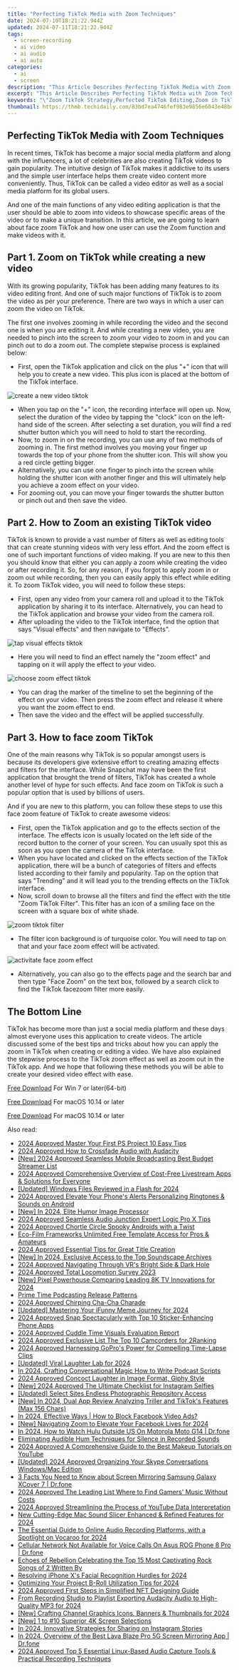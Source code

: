 ```yaml
---
title: "Perfecting TikTok Media with Zoom Techniques"
date: 2024-07-10T18:21:22.944Z
updated: 2024-07-11T18:21:22.944Z
tags: 
  - screen-recording
  - ai video
  - ai audio
  - ai auto
categories: 
  - ai
  - screen
description: "This Article Describes Perfecting TikTok Media with Zoom Techniques"
excerpt: "This Article Describes Perfecting TikTok Media with Zoom Techniques"
keywords: "\"Zoom TikTok Strategy,Perfected TikTok Editing,Zoom in TikTok Media,TikTok Video Enhancement,Mastering TikTok with Zoom,Zoom-Tiktok Techniques Guide,TikTok Creation via Zoom\""
thumbnail: https://thmb.techidaily.com/83bd7ea4746fef983e9856e6043e48be8dfdd87c4406254504ec111012f48674.jpg
---
```


## Perfecting TikTok Media with Zoom Techniques

In recent times, TikTok has become a major social media platform and along with the influencers, a lot of celebrities are also creating TikTok videos to gain popularity. The intuitive design of TikTok makes it addictive to its users and the simple user interface helps them create video content more conveniently. Thus, TikTok can be called a video editor as well as a social media platform for its global users.

And one of the main functions of any video editing application is that the user should be able to zoom into videos to showcase specific areas of the video or to make a unique transition. In this article, we are going to learn about face zoom TikTok and how one user can use the Zoom function and make videos with it.

## Part 1\. Zoom on TikTok while creating a new video

With its growing popularity, TikTok has been adding many features to its video editing front. And one of such major functions of TikTok is to zoom the video as per your preference. There are two ways in which a user can zoom the video on TikTok.

The first one involves zooming in while recording the video and the second one is when you are editing it. And while creating a new video, you are needed to pinch into the screen to zoom your video to zoom in and you can pinch out to do a zoom out. The complete stepwise process is explained below:

* First, open the TikTok application and click on the plus "+" icon that will help you to create a new video. This plus icon is placed at the bottom of the TikTok interface.

![create a new video tiktok](https://images.wondershare.com/filmora/article-images/2022/07/create-a-new-video-tiktok.jpg)

* When you tap on the "+" icon, the recording interface will open up. Now, select the duration of the video by tapping the "clock" icon on the left-hand side of the screen. After selecting a set duration, you will find a red shutter button which you will need to hold to start the recording.
* Now, to zoom in on the recording, you can use any of two methods of zooming in. The first method involves you moving your finger up towards the top of your phone from the shutter icon. This will show you a red circle getting bigger.
* Alternatively, you can use one finger to pinch into the screen while holding the shutter icon with another finger and this will ultimately help you achieve a zoom effect on your video.
* For zooming out, you can move your finger towards the shutter button or pinch out and then save the video.

## Part 2\. How to Zoom an existing TikTok video

TikTok is known to provide a vast number of filters as well as editing tools that can create stunning videos with very less effort. And the zoom effect is one of such important functions of video making. If you are new to this then you should know that either you can apply a zoom while creating the video or after recording it. So, for any reason, if you forgot to apply zoom in or zoom out while recording, then you can easily apply this effect while editing it. To zoom TikTok video, you will need to follow these steps:

* First, open any video from your camera roll and upload it to the TikTok application by sharing it to its interface. Alternatively, you can head to the TikTok application and browse your video from the camera roll.
* After uploading the video to the TikTok interface, find the option that says "Visual effects" and then navigate to "Effects".

![tap visual effects tiktok](https://images.wondershare.com/filmora/article-images/2022/07/tap-visual-effects-tiktok.jpg)

* Here you will need to find an effect namely the "zoom effect" and tapping on it will apply the effect to your video.

![choose zoom effect tiktok](https://images.wondershare.com/filmora/article-images/2022/07/choose-zoom-effect-tiktok.jpg)

* You can drag the marker of the timeline to set the beginning of the effect on your video. Then press the zoom effect and release it where you want the zoom effect to end.
* Then save the video and the effect will be applied successfully.

## Part 3\. How to face zoom TikTok

One of the main reasons why TikTok is so popular amongst users is because its developers give extensive effort to creating amazing effects and filters for the interface. While Snapchat may have been the first application that brought the trend of filters, TikTok has created a whole another level of hype for such effects. And face zoom on TikTok is such a popular option that is used by billions of users.

And if you are new to this platform, you can follow these steps to use this face zoom feature of TikTok to create awesome videos:

* First, open the TikTok application and go to the effects section of the interface. The effects icon is usually located on the left side of the record button to the corner of your screen. You can usually spot this as soon as you open the camera of the TikTok interface.
* When you have located and clicked on the effects section of the TikTok application, there will be a bunch of categories of filters and effects listed according to their family and popularity. Tap on the option that says "Trending" and it will lead you to the trending effects on the TikTok interface.
* Now, scroll down to browse all the filters and find the effect with the title "Zoom TikTok Filter". This filter has an icon of a smiling face on the screen with a square box of white shade.

![zoom tiktok filter](https://images.wondershare.com/filmora/article-images/2022/07/zoom-tiktok-filter.jpg)

* The filter icon background is of turquoise color. You will need to tap on that and your face zoom effect will be activated.

![activitate face zoom effect](https://images.wondershare.com/filmora/article-images/2022/07/activitate-face-zoom-effect.jpg)

* Alternatively, you can also go to the effects page and the search bar and then type "Face Zoom" on the text box, followed by a search click to find the TikTok facezoom filter more easily.

## The Bottom Line

TikTok has become more than just a social media platform and these days almost everyone uses this application to create videos. The article discussed some of the best tips and tricks about how you can apply the zoom in TikTok when creating or editing a video. We have also explained the stepwise process to the TikTok zoom effect as well as zoom out in the TikTok app. And we hope that following these methods you will be able to create your desired video effect with ease.

[Free Download](https://tools.techidaily.com/wondershare/filmora/download/) For Win 7 or later(64-bit)

[Free Download](https://tools.techidaily.com/wondershare/filmora/download/) For macOS 10.14 or later


[Free Download](https://tools.techidaily.com/wondershare/filmora/download/) For macOS 10.14 or later

<ins class="adsbygoogle"
     style="display:block"
     data-ad-format="autorelaxed"
     data-ad-client="ca-pub-7571918770474297"
     data-ad-slot="1223367746"></ins>

<ins class="adsbygoogle"
     style="display:block"
     data-ad-format="autorelaxed"
     data-ad-client="ca-pub-7571918770474297"
     data-ad-slot="1223367746"></ins>



<ins class="adsbygoogle"
     style="display:block"
     data-ad-client="ca-pub-7571918770474297"
     data-ad-slot="8358498916"
     data-ad-format="auto"
     data-full-width-responsive="true"></ins>




<span class="atpl-alsoreadstyle">Also read:</span>
<div><ul>
<li><a href="https://article-knowledge.techidaily.com/2024-approved-master-your-first-ps-project-10-easy-tips/"><u>2024 Approved  Master Your First PS Project  10 Easy Tips</u></a></li>
<li><a href="https://article-knowledge.techidaily.com/2024-approved-how-to-crossfade-audio-with-audacity/"><u>2024 Approved  How to Crossfade Audio with Audacity</u></a></li>
<li><a href="https://article-knowledge.techidaily.com/new-2024-approved-seamless-mobile-broadcasting-best-budget-streamer-list/"><u>[New] 2024 Approved  Seamless Mobile Broadcasting  Best Budget Streamer List</u></a></li>
<li><a href="https://article-knowledge.techidaily.com/2024-approved-comprehensive-overview-of-cost-free-livestream-apps-and-solutions-for-everyone/"><u>2024 Approved  Comprehensive Overview of Cost-Free Livestream Apps & Solutions for Everyone</u></a></li>
<li><a href="https://article-knowledge.techidaily.com/updated-windows-files-reviewed-in-a-flash-for-2024/"><u>[Updated] Windows Files Reviewed in a Flash for 2024</u></a></li>
<li><a href="https://article-knowledge.techidaily.com/2024-approved-elevate-your-phones-alerts-personalizing-ringtones-and-sounds-on-android/"><u>2024 Approved  Elevate Your Phone's Alerts  Personalizing Ringtones & Sounds on Android</u></a></li>
<li><a href="https://article-knowledge.techidaily.com/new-in-2024-elite-humor-image-processor/"><u>[New] In 2024, Elite Humor Image Processor</u></a></li>
<li><a href="https://article-knowledge.techidaily.com/2024-approved-seamless-audio-junction-expert-logic-pro-x-tips/"><u>2024 Approved  Seamless Audio Junction  Expert Logic Pro X Tips</u></a></li>
<li><a href="https://article-knowledge.techidaily.com/2024-approved-chortle-circle-spooky-androids-with-a-twist/"><u>2024 Approved  Chortle Circle  Spooky Androids with a Twist</u></a></li>
<li><a href="https://article-knowledge.techidaily.com/eco-film-frameworks-unlimited-free-template-access-for-pros-and-amateurs/"><u>Eco-Film Frameworks  Unlimited Free Template Access for Pros & Amateurs</u></a></li>
<li><a href="https://article-knowledge.techidaily.com/2024-approved-essential-tips-for-great-title-creation/"><u>2024 Approved  Essential Tips for Great Title Creation</u></a></li>
<li><a href="https://article-knowledge.techidaily.com/new-in-2024-exclusive-access-to-the-top-soundscape-archives/"><u>[New] In 2024, Exclusive Access to the Top Soundscape Archives</u></a></li>
<li><a href="https://article-knowledge.techidaily.com/2024-approved-navigating-through-vrs-bright-side-and-dark-hole/"><u>2024 Approved  Navigating Through VR's Bright Side & Dark Hole</u></a></li>
<li><a href="https://article-knowledge.techidaily.com/2024-approved-total-locomotion-survey-2023/"><u>2024 Approved  Total Locomotion Survey 2023</u></a></li>
<li><a href="https://article-knowledge.techidaily.com/new-pixel-powerhouse-comparing-leading-8k-tv-innovations-for-2024/"><u>[New] Pixel Powerhouse  Comparing Leading 8K TV Innovations for 2024</u></a></li>
<li><a href="https://article-knowledge.techidaily.com/prime-time-podcasting-release-patterns/"><u>Prime Time Podcasting  Release Patterns</u></a></li>
<li><a href="https://article-knowledge.techidaily.com/2024-approved-chirping-cha-cha-charade/"><u>2024 Approved  Chirping Cha-Cha Charade</u></a></li>
<li><a href="https://article-knowledge.techidaily.com/updated-mastering-your-ifunny-meme-journey-for-2024/"><u>[Updated] Mastering Your iFunny Meme Journey for 2024</u></a></li>
<li><a href="https://article-knowledge.techidaily.com/2024-approved-snap-spectacularly-with-top-10-sticker-enhancing-phone-apps/"><u>2024 Approved  Snap Spectacularly with Top 10 Sticker-Enhancing Phone Apps</u></a></li>
<li><a href="https://article-knowledge.techidaily.com/2024-approved-cuddle-time-visuals-evaluation-report/"><u>2024 Approved  Cuddle Time Visuals  Evaluation Report</u></a></li>
<li><a href="https://article-knowledge.techidaily.com/2024-approved-exclusive-list-the-top-10-camcorders-for-2ranking/"><u>2024 Approved  Exclusive List  The Top 10 Camcorders for 2Ranking</u></a></li>
<li><a href="https://article-knowledge.techidaily.com/2024-approved-harnessing-gopros-power-for-compelling-time-lapse-clips/"><u>2024 Approved  Harnessing GoPro's Power for Compelling Time-Lapse Clips</u></a></li>
<li><a href="https://article-knowledge.techidaily.com/updated-viral-laughter-lab-for-2024/"><u>[Updated] Viral Laughter Lab for 2024</u></a></li>
<li><a href="https://article-knowledge.techidaily.com/in-2024-crafting-conversational-magic-how-to-write-podcast-scripts/"><u>In 2024, Crafting Conversational Magic  How to Write Podcast Scripts</u></a></li>
<li><a href="https://article-knowledge.techidaily.com/2024-approved-concoct-laughter-in-image-format-giphy-style/"><u>2024 Approved  Concoct Laughter in Image Format, Giphy Style</u></a></li>
<li><a href="https://instagram-video-recordings.techidaily.com/new-2024-approved-the-ultimate-checklist-for-instagram-selfies/"><u>[New] 2024 Approved  The Ultimate Checklist for Instagram Selfies</u></a></li>
<li><a href="https://extra-approaches.techidaily.com/updated-select-sites-endless-photographic-repository-access/"><u>[Updated] Select Sites  Endless Photographic Repository Access</u></a></li>
<li><a href="https://tiktok-videos.techidaily.com/new-in-2024-dual-app-review-analyzing-triller-and-tiktoks-features-max-156-chars/"><u>[New] In 2024, Dual App Review  Analyzing Triller and TikTok's Features (Max 156 Chars)</u></a></li>
<li><a href="https://facebook-video-content.techidaily.com/in-2024-effective-ways-how-to-block-facebook-video-ads/"><u>In 2024, Effective Ways | How to Block Facebook Video Ads?</u></a></li>
<li><a href="https://vp-tips.techidaily.com/new-navigating-zoom-to-elevate-your-facebook-lives-for-2024/"><u>[New] Navigating Zoom to Elevate Your Facebook Lives for 2024</u></a></li>
<li><a href="https://phone-solutions.techidaily.com/in-2024-how-to-watch-hulu-outside-us-on-motorola-moto-g14-drfone-by-drfone-virtual-android/"><u>In 2024, How to Watch Hulu Outside US On Motorola Moto G14 | Dr.fone</u></a></li>
<li><a href="https://sound-tweaking.techidaily.com/eliminating-audible-hum-techniques-for-silence-in-recorded-sounds/"><u>Eliminating Audible Hum Techniques for Silence in Recorded Sounds</u></a></li>
<li><a href="https://youtube-videos.techidaily.com/2024-approved-a-comprehensive-guide-to-the-best-makeup-tutorials-on-youtube/"><u>2024 Approved  A Comprehensive Guide to the Best Makeup Tutorials on YouTube</u></a></li>
<li><a href="https://screen-activity-recording.techidaily.com/updated-2024-approved-organizing-your-skype-conversations-windowsmac-edition/"><u>[Updated] 2024 Approved  Organizing Your Skype Conversations  Windows/Mac Edition</u></a></li>
<li><a href="https://screen-mirror.techidaily.com/3-facts-you-need-to-know-about-screen-mirroring-samsung-galaxy-xcover-7-drfone-by-drfone-android/"><u>3 Facts You Need to Know about Screen Mirroring Samsung Galaxy XCover 7 | Dr.fone</u></a></li>
<li><a href="https://some-guidance.techidaily.com/2024-approved-the-leading-list-where-to-find-gamers-music-without-costs/"><u>2024 Approved  The Leading List  Where to Find Gamers' Music Without Costs</u></a></li>
<li><a href="https://youtube-stream.techidaily.com/2024-approved-streamlining-the-process-of-youtube-data-interpretation/"><u>2024 Approved  Streamlining the Process of YouTube Data Interpretation</u></a></li>
<li><a href="https://sound-tweaking.techidaily.com/new-cutting-edge-mac-sound-slicer-enhanced-and-refined-features-for-2024/"><u>New Cutting-Edge Mac Sound Slicer Enhanced & Refined Features for 2024</u></a></li>
<li><a href="https://sound-tweaking.techidaily.com/the-essential-guide-to-online-audio-recording-platforms-with-a-spotlight-on-vocaroo-for-2024/"><u>The Essential Guide to Online Audio Recording Platforms, with a Spotlight on Vocaroo for 2024</u></a></li>
<li><a href="https://howto.techidaily.com/cellular-network-not-available-for-voice-calls-on-asus-rog-phone-8-pro-drfone-by-drfone-fix-android-problems-fix-android-problems/"><u>Cellular Network Not Available for Voice Calls On Asus ROG Phone 8 Pro | Dr.fone</u></a></li>
<li><a href="https://audio-shaping.techidaily.com/echoes-of-rebellion-celebrating-the-top-15-most-captivating-rock-songs-of-2-written-by/"><u>Echoes of Rebellion Celebrating the Top 15 Most Captivating Rock Songs of 2 Written By</u></a></li>
<li><a href="https://extra-approaches.techidaily.com/resolving-iphone-xs-facial-recognition-hurdles-for-2024/"><u>Resolving iPhone X's Facial Recognition Hurdles for 2024</u></a></li>
<li><a href="https://extra-guidance.techidaily.com/optimizing-your-project-b-roll-utilization-tips-for-2024/"><u>Optimizing Your Project  B-Roll Utilization Tips for 2024</u></a></li>
<li><a href="https://some-techniques.techidaily.com/2024-approved-first-steps-in-simplified-nft-designing-guide/"><u>2024 Approved  First Steps in Simplified NFT Designing Guide</u></a></li>
<li><a href="https://voice-adjusting.techidaily.com/from-recording-studio-to-playlist-exporting-audacity-audio-to-high-quality-mp3-for-2024/"><u>From Recording Studio to Playlist Exporting Audacity Audio to High-Quality MP3 for 2024</u></a></li>
<li><a href="https://facebook-record-videos.techidaily.com/new-crafting-channel-graphics-icons-banners-and-thumbnails-for-2024/"><u>[New] Crafting Channel Graphics  Icons, Banners & Thumbnails for 2024</u></a></li>
<li><a href="https://extra-lessons.techidaily.com/new-1-to-10-superior-4k-screen-selections/"><u>[New] 1 to #10 Superior 4K Screen Selections</u></a></li>
<li><a href="https://instagram-video-files.techidaily.com/in-2024-innovative-strategies-for-sharing-on-instagram-stories/"><u>In 2024, Innovative Strategies for Sharing on Instagram Stories</u></a></li>
<li><a href="https://screen-mirror.techidaily.com/in-2024-overview-of-the-best-lava-blaze-pro-5g-screen-mirroring-app-drfone-by-drfone-android/"><u>In 2024, Overview of the Best Lava Blaze Pro 5G Screen Mirroring App | Dr.fone</u></a></li>
<li><a href="https://audio-editing.techidaily.com/2024-approved-top-5-essential-linux-based-audio-capture-tools-and-practical-recording-techniques/"><u>2024 Approved Top 5 Essential Linux-Based Audio Capture Tools & Practical Recording Techniques</u></a></li>
</ul></div>
